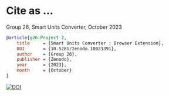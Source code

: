 # Cite as ...

Group 26,
Smart Units Converter,
October 2023

```bibtex
@article{g26:Project 2,
	title 	  = {Smart Units Converter : Browser Extension},
	DOI 	  = {10.5281/zenodo.10023391},
	author    = {Group 26},
	publisher = {Zenodo},
	year      = {2023},
	month     = {October}
}
```
[![DOI](https://zenodo.org/badge/DOI/10.5281/zenodo.10023391.svg)](https://doi.org/10.5281/zenodo.10023391)
